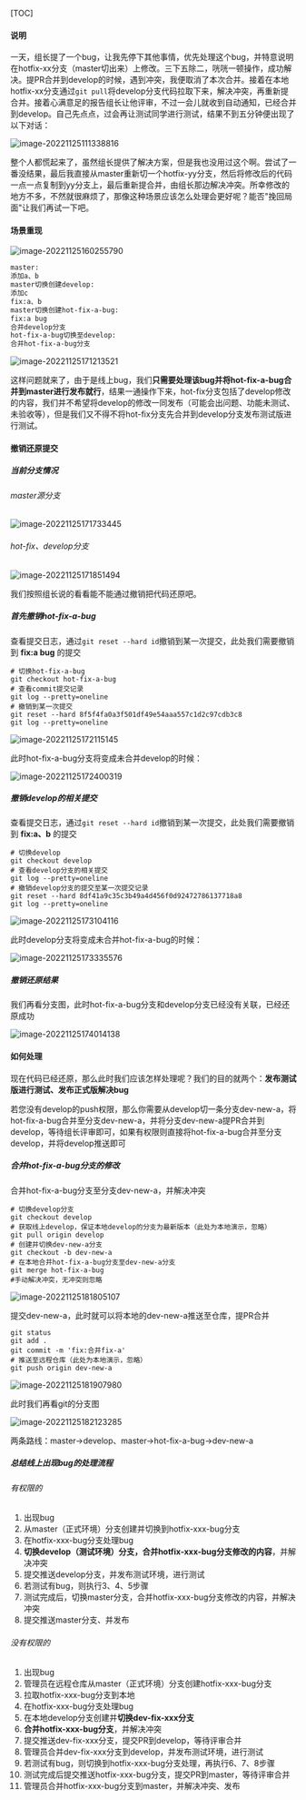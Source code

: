 [TOC]

#### 说明

一天，组长提了一个bug，让我先停下其他事情，优先处理这个bug，并特意说明在hotfix-xx分支（master切出来）上修改。三下五除二，咣咣一顿操作，成功解决。提PR合并到develop的时候，遇到冲突，我便取消了本次合并。接着在本地hotfix-xx分支通过`git pull`将develop分支代码拉取下来，解决冲突，再重新提合并。接着心满意足的报告组长让他评审，不过一会儿就收到自动通知，已经合并到develop。自己先点点，过会再让测试同学进行测试，结果不到五分钟便出现了以下对话：

![image-20221125111338816](https://gcore.jsdelivr.net/gh/logerlink/blogImg/typora-img/image-20221125111338816.png)

整个人都慌起来了，虽然组长提供了解决方案，但是我也没用过这个啊。尝试了一番没结果，最后我直接从master重新切一个hotfix-yy分支，然后将修改后的代码一点一点复制到yy分支上，最后重新提合并，由组长那边解决冲突。所幸修改的地方不多，不然就很麻烦了，那像这种场景应该怎么处理会更好呢？能否"挽回局面"让我们再试一下吧。

#### 场景重现

![image-20221125160255790](https://gcore.jsdelivr.net/gh/logerlink/blogImg/typora-img/image-20221125160255790.png)

```txt
master:
添加a、b
master切换创建develop:
添加c
fix:a、b
master切换创建hot-fix-a-bug:
fix:a bug
合并develop分支
hot-fix-a-bug切换至develop:
合并hot-fix-a-bug分支
```

![image-20221125171213521](https://gcore.jsdelivr.net/gh/logerlink/blogImg/typora-img/image-20221125171213521.png)

这样问题就来了，由于是线上bug，我们**只需要处理该bug并将hot-fix-a-bug合并到master进行发布就行**，结果一通操作下来，hot-fix分支包括了develop修改的内容，我们并不希望将develop的修改一同发布（可能会出问题、功能未测试、未验收等），但是我们又不得不将hot-fix分支先合并到develop分支发布测试版进行测试。

#### 撤销还原提交

##### 当前分支情况

###### master源分支

![image-20221125171733445](https://gcore.jsdelivr.net/gh/logerlink/blogImg/typora-img/image-20221125171733445.png)

###### hot-fix、develop分支

![image-20221125171851494](https://gcore.jsdelivr.net/gh/logerlink/blogImg/typora-img/image-20221125171851494.png)

我们按照组长说的看看能不能通过撤销把代码还原吧。

##### 首先撤销hot-fix-a-bug

查看提交日志，通过`git reset --hard id`撤销到某一次提交，此处我们需要撤销到 **fix:a bug** 的提交

```shell
# 切换hot-fix-a-bug
git checkout hot-fix-a-bug
# 查看commit提交记录
git log --pretty=oneline
# 撤销到某一次提交
git reset --hard 8f5f4fa0a3f501df49e54aaa557c1d2c97cdb3c8
git log --pretty=oneline
```

![image-20221125172115145](https://gcore.jsdelivr.net/gh/logerlink/blogImg/typora-img/image-20221125172115145.png)

此时hot-fix-a-bug分支将变成未合并develop的时候：

![image-20221125172400319](https://gcore.jsdelivr.net/gh/logerlink/blogImg/typora-img/image-20221125172400319.png)

##### 撤销develop的相关提交

查看提交日志，通过`git reset --hard id`撤销到某一次提交，此处我们需要撤销到 **fix:a、b** 的提交

```shell
# 切换develop
git checkout develop
# 查看develop分支的相关提交
git log --pretty=oneline
# 撤销develop分支的提交至某一次提交记录
git reset --hard 8df41a9c35c3b49a4d456f0d92472786137718a8
git log --pretty=oneline
```

![image-20221125173104116](https://gcore.jsdelivr.net/gh/logerlink/blogImg/typora-img/image-20221125173104116.png)

此时develop分支将变成未合并hot-fix-a-bug的时候：

![image-20221125173335576](https://gcore.jsdelivr.net/gh/logerlink/blogImg/typora-img/image-20221125173335576.png)

##### 撤销还原结果

我们再看分支图，此时hot-fix-a-bug分支和develop分支已经没有关联，已经还原成功

![image-20221125174014138](https://gcore.jsdelivr.net/gh/logerlink/blogImg/typora-img/image-20221125174014138.png)

#### 如何处理

现在代码已经还原，那么此时我们应该怎样处理呢？我们的目的就两个：**发布测试版进行测试、发布正式版解决bug**

若您没有develop的push权限，那么你需要从develop切一条分支dev-new-a，将hot-fix-a-bug合并至分支dev-new-a，并将分支dev-new-a提PR合并到develop，等待组长评审即可，如果有权限则直接将hot-fix-a-bug合并至分支develop，并将develop推送即可

##### 合并hot-fix-a-bug分支的修改

合并hot-fix-a-bug分支至分支dev-new-a，并解决冲突

```shell
# 切换develop分支
git checkout develop
# 获取线上develop，保证本地develop的分支为最新版本（此处为本地演示，忽略）
git pull origin develop
# 创建并切换dev-new-a分支
git checkout -b dev-new-a
# 在本地合并hot-fix-a-bug分支至dev-new-a分支
git merge hot-fix-a-bug
#手动解决冲突，无冲突则忽略
```

![image-20221125181805107](https://gcore.jsdelivr.net/gh/logerlink/blogImg/typora-img/image-20221125181805107.png)

提交dev-new-a，此时就可以将本地的dev-new-a推送至仓库，提PR合并

```shell
git status
git add .
git commit -m 'fix:合并fix-a'
# 推送至远程仓库（此处为本地演示，忽略）
git push origin dev-new-a
```

![image-20221125181907980](https://gcore.jsdelivr.net/gh/logerlink/blogImg/typora-img/image-20221125181907980.png)

此时我们再看git的分支图

![image-20221125182123285](https://gcore.jsdelivr.net/gh/logerlink/blogImg/typora-img/image-20221125182123285.png)

两条路线：master->develop、master->hot-fix-a-bug->dev-new-a

##### 总结线上出现bug的处理流程

###### 有权限的

1. 出现bug
2. 从master（正式环境）分支创建并切换到hotfix-xxx-bug分支
3. 在hotfix-xxx-bug分支处理bug
4. **切换develop（测试环境）分支，合并hotfix-xxx-bug分支修改的内容**，并解决冲突
5. 提交推送develop分支，并发布测试环境，进行测试
6. 若测试有bug，则执行3、4、5步骤
7. 测试完成后，切换master分支，合并hotfix-xxx-bug分支修改的内容，并解决冲突
8. 提交推送master分支、并发布

###### 没有权限的

1. 出现bug
2. 管理员在远程仓库从master（正式环境）分支创建hotfix-xxx-bug分支
3. 拉取hotfix-xxx-bug分支到本地
4. 在hotfix-xxx-bug分支处理bug
5. 在本地develop分支创建并**切换dev-fix-xxx分支**
6. **合并hotfix-xxx-bug分支**，并解决冲突
7. 提交推送dev-fix-xxx分支，提交PR到develop，等待评审合并
8. 管理员合并dev-fix-xxx分支到develop，并发布测试环境，进行测试
9. 若测试有bug，则切换到hotfix-xxx-bug分支处理，再执行6、7、8步骤
10. 测试完成后提交推送hotfix-xxx-bug分支，提交PR到master，等待评审合并
11. 管理员合并hotfix-xxx-bug分支到master，并解决冲突、发布
